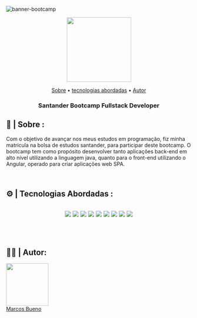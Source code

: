 
![banner-bootcamp](https://user-images.githubusercontent.com/104960654/174502188-d0279b74-8b6d-4f56-a882-b35dafaf17f7.png)
<br>
<div align="center">
<img src="https://user-images.githubusercontent.com/104960654/174502218-1a34034f-1011-40ca-88df-c2221a0e7605.png" width="175px">
 </div>
 <p align="center"> 
 <a href="#--sobre--">Sobre</a>
 • <a href="#---tecnologias-abordadas-">tecnologias abordadas</a>
 • <a href="#--autor">Autor</a> </p>
 
<h3 align="center"> Santander Bootcamp Fullstack Developer <h3>
 
 <h2>🔎 | Sobre : </h2>
 <p>Com o objetivo de avançar nos meus estudos em programação, fiz minha matrícula na bolsa de estudos santander, para participar deste bootcamp. O bootcamp tem como propósito desenvolver tanto aplicações back-end em alto nível utilizando a linguagem java, quanto para o front-end utilizando o Angular, operado para criar aplicações web SPA. </p>
 <br>

<h2 align="left"> ⚙ | Tecnologias Abordadas :<h2>
<div align="center">
<img src="https://img.shields.io/badge/GIT-E44C30?style=for-the-badge&logo=git&logoColor=white">
<img src="https://img.shields.io/badge/github-%23121011.svg?style=for-the-badge&logo=github&logoColor=white">
<img src="https://img.shields.io/badge/HTML5-E34F26?style=for-the-badge&logo=html5&logoColor=white">
<img src="https://img.shields.io/badge/CSS3-1572B6?style=for-the-badge&logo=css3&logoColor=white">
<img src="https://img.shields.io/badge/JavaScript-323330?style=for-the-badge&logo=javascript&logoColor=F7DF1E">
<img src="https://img.shields.io/badge/TypeScript-007ACC?style=for-the-badge&logo=typescript&logoColor=white">
<img src="https://img.shields.io/badge/Angular-DD0031?style=for-the-badge&logo=angular&logoColor=white">
<img src="https://img.shields.io/badge/Java-ED8B00?style=for-the-badge&logo=java&logoColor=white">
<img src="https://img.shields.io/badge/Spring-6DB33F?style=for-the-badge&logo=spring&logoColor=white">
 </div>
 <br></br>

## ✍🏻 | Autor: 
<div>
<img src="https://user-images.githubusercontent.com/104960654/174504386-30bd861c-a90d-49bf-bbc7-59e5b3e183f8.jpg" width="115px"> <br>
 <a href="https://github.com/MarcosvBueno">Marcos Bueno </a text-decoration="none">

 </div>
